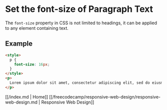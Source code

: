 # Set the font-size of Paragraph Text

The `font-size` property in CSS is not limited to headings, it can be applied to any element containing text.

## Example

```html
<style>
  p {
    font-size: 16px;
  }
</style>
<p>
  Lorem ipsum dolor sit amet, consectetur adipiscing elit, sed do eiusmod tempor incididunt ut labore et dolore magna aliqua. Ut enim ad minim veniam, quis nostrud exercitation ullamco laboris nisi ut aliquip ex ea commodo consequat. Duis aute irure dolor in reprehenderit in voluptate velit esse cillum dolore eu fugiat nulla pariatur.
</p>
```



[[/index.md | Home]] [[/freecodecamp/responsive-web-design/responsive-web-design.md | Responsive Web Design]]
